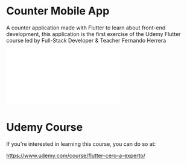 # Counter Mobile App
A counter application made with Flutter to learn about front-end development, this application is the first exercise of the Udemy Flutter course led by Full-Stack Developer & Teacher Fernando Herrera

![App Screenshot](Counter_App_Screenshot.pdf)



# Udemy Course
If you're interested in learning this course, you can do so at:

https://www.udemy.com/course/flutter-cero-a-experto/

